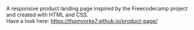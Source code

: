 A responsive product landing page inspired by the Freecodecamp project and created with HTML and CSS. <br/>
Have a look here: https://thomyorke7.github.io/product-page/
